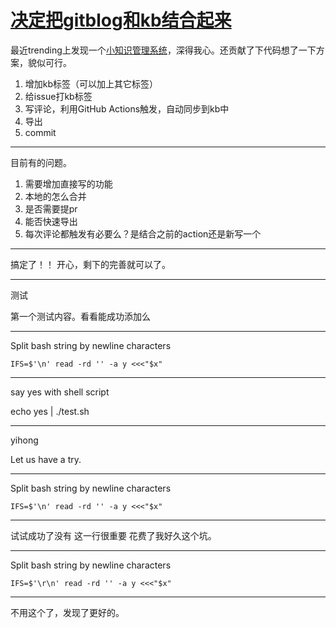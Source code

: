 # [决定把gitblog和kb结合起来](https://github.com/yihong0618/gitblog/issues/189)

最近trending上发现一个[小知识管理系统](https://github.com/gnebbia/kb)，深得我心。还贡献了下代码想了一下方案，貌似可行。

1. 增加kb标签（可以加上其它标签）
2. 给issue打kb标签
3. 写评论，利用GitHub Actions触发，自动同步到kb中
4. 导出
5. commit

---

目前有的问题。

1. 需要增加直接写的功能
2. 本地的怎么合并
3. 是否需要提pr
4. 能否快速导出
5. 每次评论都触发有必要么？是结合之前的action还是新写一个

---

搞定了！！
开心，剩下的完善就可以了。

---

测试

第一个测试内容。看看能成功添加么

---

Split bash string by newline characters

```shell
IFS=$'\n' read -rd '' -a y <<<"$x"
```

---

say yes with shell script

echo yes | ./test.sh

---

yihong

Let us have a try.

---

Split bash string by newline characters

```shell
IFS=$'\n' read -rd '' -a y <<<"$x"
```

---

试试成功了没有
这一行很重要
花费了我好久这个坑。

---

Split bash string by newline characters

```shell
IFS=$'\r\n' read -rd '' -a y <<<"$x"
```

---

不用这个了，发现了更好的。